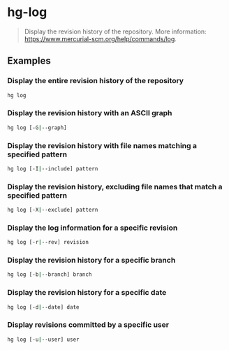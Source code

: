 # hg-log

> Display the revision history of the repository. More information: <https://www.mercurial-scm.org/help/commands/log>.

## Examples

### Display the entire revision history of the repository

```bash
hg log
```

### Display the revision history with an ASCII graph

```bash
hg log [-G|--graph]
```

### Display the revision history with file names matching a specified pattern

```bash
hg log [-I|--include] pattern
```

### Display the revision history, excluding file names that match a specified pattern

```bash
hg log [-X|--exclude] pattern
```

### Display the log information for a specific revision

```bash
hg log [-r|--rev] revision
```

### Display the revision history for a specific branch

```bash
hg log [-b|--branch] branch
```

### Display the revision history for a specific date

```bash
hg log [-d|--date] date
```

### Display revisions committed by a specific user

```bash
hg log [-u|--user] user
```
